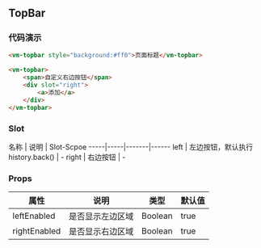## TopBar

### 代码演示

```html
<vm-topbar style="background:#ff0">页面标题</vm-topbar>
   
<vm-topbar>
    <span>自定义右边按钮</span>
    <div slot="right">
        <a>添加</a>
    </div>
</vm-topbar>
```  

### Slot
名称 | 说明 | Slot-Scpoe
-----|-----|-------|------
left | 左边按钮，默认执行history.back() | -
right | 右边按钮 | -

### Props
属性 | 说明 | 类型 | 默认值
-----|-----|-------|------
leftEnabled | 是否显示左边区域 | Boolean | true
rightEnabled | 是否显示右边区域 | Boolean | true
